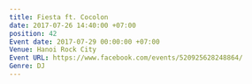```yaml
---
title: Fiesta ft. Cocolon
date: 2017-07-26 14:40:00 +07:00
position: 42
Event date: 2017-07-29 00:00:00 +07:00
Venue: Hanoi Rock City
Event URL: https://www.facebook.com/events/520925628248864/
Genre: DJ
---
```


